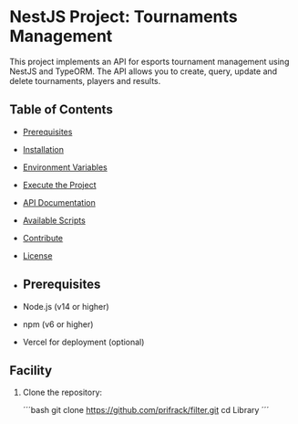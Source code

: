 # NestJS Project: Tournaments   Management

This project implements an API for esports tournament management using NestJS and TypeORM. The API allows you to create, query, update and delete tournaments, players and results.
## Table of Contents

- [Prerequisites](#prerequisites)
- [Installation](#installation)
- [Environment Variables](#environment-variables)
- [Execute the Project](#execute-the-project)
- [API Documentation](#api-documentation)
- [Available Scripts](#available-scripts)
- [Contribute](#contribute)
- [License](#license)

- ## Prerequisites

- Node.js (v14 or higher)
- npm (v6 or higher)
- Vercel for deployment (optional)

## Facility

1. Clone the repository:

     ´´´bash
   git clone https://github.com/prifrack/filter.git
   cd Library
   ´´´
